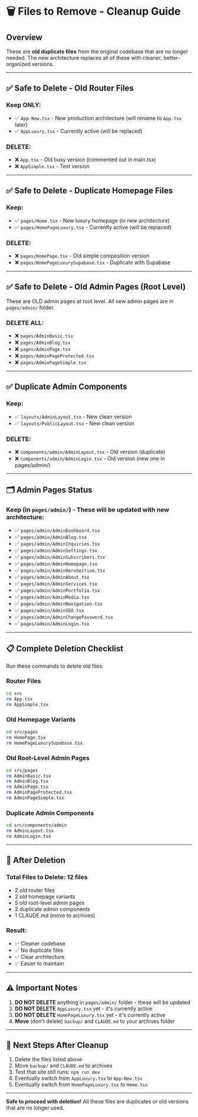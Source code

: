 # 🗑️ Files to Remove - Cleanup Guide

## Overview
These are **old duplicate files** from the original codebase that are no longer needed. The new architecture replaces all of these with cleaner, better-organized versions.

---

## ✅ Safe to Delete - Old Router Files

### **Keep ONLY:**
- ✅ `App-New.tsx` - New production architecture (will rename to `App.tsx` later)
- ✅ `AppLuxury.tsx` - Currently active (will be replaced)

### **DELETE:**
- ❌ `App.tsx` - Old busy version (commented out in main.tsx)
- ❌ `AppSimple.tsx` - Test version

---

## ✅ Safe to Delete - Duplicate Homepage Files

### **Keep:**
- ✅ `pages/Home.tsx` - New luxury homepage (in new architecture)
- ✅ `pages/HomePageLuxury.tsx` - Currently active (will be replaced)

### **DELETE:**
- ❌ `pages/HomePage.tsx` - Old simple composition version
- ❌ `pages/HomePageLuxurySupabase.tsx` - Duplicate with Supabase

---

## ✅ Safe to Delete - Old Admin Pages (Root Level)

These are OLD admin pages at root level. All new admin pages are in `pages/admin/` folder.

### **DELETE ALL:**
- ❌ `pages/AdminBasic.tsx`
- ❌ `pages/AdminBlog.tsx`
- ❌ `pages/AdminPage.tsx`
- ❌ `pages/AdminPageProtected.tsx`
- ❌ `pages/AdminPageSimple.tsx`

---

## ✅ Duplicate Admin Components

### **Keep:**
- ✅ `layouts/AdminLayout.tsx` - New clean version
- ✅ `layouts/PublicLayout.tsx` - New clean version

### **DELETE:**
- ❌ `components/admin/AdminLayout.tsx` - Old version (duplicate)
- ❌ `components/admin/AdminLogin.tsx` - Old version (new one in pages/admin/)

---

## 🗂️ Admin Pages Status

### **Keep (in `pages/admin/`)** - These will be updated with new architecture:
- ✅ `pages/admin/AdminDashboard.tsx`
- ✅ `pages/admin/AdminBlog.tsx`
- ✅ `pages/admin/AdminInquiries.tsx`
- ✅ `pages/admin/AdminSettings.tsx`
- ✅ `pages/admin/AdminSubscribers.tsx`
- ✅ `pages/admin/AdminHomepage.tsx`
- ✅ `pages/admin/AdminHeroSection.tsx`
- ✅ `pages/admin/AdminAbout.tsx`
- ✅ `pages/admin/AdminServices.tsx`
- ✅ `pages/admin/AdminPortfolio.tsx`
- ✅ `pages/admin/AdminMedia.tsx`
- ✅ `pages/admin/AdminNavigation.tsx`
- ✅ `pages/admin/AdminSEO.tsx`
- ✅ `pages/admin/AdminChangePassword.tsx`
- ✅ `pages/admin/AdminLogin.tsx`

---

## 📋 Complete Deletion Checklist

Run these commands to delete old files:

### Router Files
```bash
cd src
rm App.tsx
rm AppSimple.tsx
```

### Old Homepage Variants
```bash
cd src/pages
rm HomePage.tsx
rm HomePageLuxurySupabase.tsx
```

### Old Root-Level Admin Pages
```bash
cd src/pages
rm AdminBasic.tsx
rm AdminBlog.tsx
rm AdminPage.tsx
rm AdminPageProtected.tsx
rm AdminPageSimple.tsx
```

### Duplicate Admin Components
```bash
cd src/components/admin
rm AdminLayout.tsx
rm AdminLogin.tsx
```

---

## 🎯 After Deletion

### Total Files to Delete: **12 files**

- 2 old router files
- 2 old homepage variants
- 5 old root-level admin pages
- 2 duplicate admin components
- 1 CLAUDE.md (move to archives)

### Result:
- ✅ Cleaner codebase
- ✅ No duplicate files
- ✅ Clear architecture
- ✅ Easier to maintain

---

## ⚠️ Important Notes

1. **DO NOT DELETE** anything in `pages/admin/` folder - these will be updated
2. **DO NOT DELETE** `AppLuxury.tsx` yet - it's currently active
3. **DO NOT DELETE** `HomePageLuxury.tsx` yet - it's currently active
4. **Move** (don't delete) `backup/` and `CLAUDE.md` to your archives folder

---

## 🚀 Next Steps After Cleanup

1. Delete the files listed above
2. Move `backup/` and `CLAUDE.md` to archives
3. Test that site still runs: `npm run dev`
4. Eventually switch from `AppLuxury.tsx` to `App-New.tsx`
5. Eventually switch from `HomePageLuxury.tsx` to `Home.tsx`

---

**Safe to proceed with deletion!** All these files are duplicates or old versions that are no longer used.
